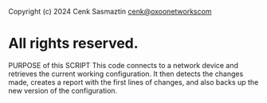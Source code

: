 Copyright (c) 2024  Cenk Sasmaztin <cenk@oxoonetworkscom>
# All rights reserved.
PURPOSE of this SCRIPT
This code connects to a network device and retrieves the current working configuration. 
It then detects the changes made, creates a report with the first lines of changes, 
and also backs up the new version of the configuration.
